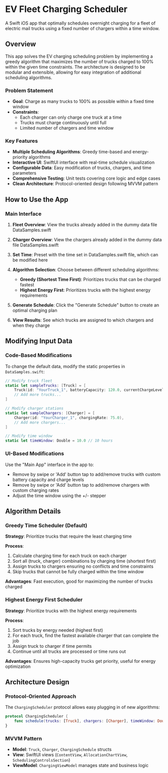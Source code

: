 # EV Fleet Charging Scheduler

A Swift iOS app that optimally schedules overnight charging for a fleet of electric mail trucks using a fixed number of chargers within a time window.

## Overview

This app solves the EV charging scheduling problem by implementing a greedy algorithm that maximizes the number of trucks charged to 100% within the given time constraints. The architecture is designed to be modular and extensible, allowing for easy integration of additional scheduling algorithms.

### Problem Statement

- **Goal**: Charge as many trucks to 100% as possible within a fixed time window
- **Constraints**: 
  - Each charger can only charge one truck at a time
  - Trucks must charge continuously until full
  - Limited number of chargers and time window

### Key Features

- **Multiple Scheduling Algorithms**: Greedy time-based and energy-priority algorithms
- **Interactive UI**: SwiftUI interface with real-time schedule visualization
- **Configurable Data**: Easy modification of trucks, chargers, and time parameters
- **Comprehensive Testing**: Unit tests covering core logic and edge cases
- **Clean Architecture**: Protocol-oriented design following MVVM pattern

## How to Use the App

### Main Interface

1. **Fleet Overview**: View the trucks already added in the dummy data file DataSamples.swift
2. **Charger Overview**: View the chargers already added in the dummy data file DataSamples.swift
2. **Set Time**: Preset with the time set in DataSamples.swift file, which can be modified here
3. **Algorithm Selection**: Choose between different scheduling algorithms:
   - **Greedy (Shortest Time First)**: Prioritizes trucks that can be charged fastest
   - **Highest Energy First**: Prioritizes trucks with the highest energy requirements

4. **Generate Schedule**: Click the "Generate Schedule" button to create an optimal charging plan
5. **View Results**: See which trucks are assigned to which chargers and when they charge

## Modifying Input Data

### Code-Based Modifications

To change the default data, modify the static properties in `DataSamples.swift`:

```swift
// Modify truck fleet
static let sampleTrucks: [Truck] = [
    Truck(id: "YourTruck_1", batteryCapacity: 120.0, currentChargeLevel: 25.0),
    // Add more trucks...
]

// Modify charger stations
static let sampleChargers: [Charger] = [
    Charger(id: "YourCharger_1", chargingRate: 75.0),
    // Add more chargers...
]

// Modify time window
static let timeWindow: Double = 10.0 // 10 hours
```

### UI-Based Modifications

Use the "Main App" interface in the app to:
- Remove by swipe or 'Add' button tap to add/remove trucks with custom battery capacity and charge levels
- Remove by swipe or 'Add' button tap to add/remove chargers with custom charging rates
- Adjust the time window using the +/- stepper

## Algorithm Details

### Greedy Time Scheduler (Default)

**Strategy**: Prioritize trucks that require the least charging time

**Process**:
1. Calculate charging time for each truck on each charger
2. Sort all (truck, charger) combinations by charging time (shortest first)
3. Assign trucks to chargers ensuring no conflicts and time constraints
4. Skip trucks that cannot be fully charged within the time window

**Advantages**: Fast execution, good for maximizing the number of trucks charged

### Highest Energy First Scheduler

**Strategy**: Prioritize trucks with the highest energy requirements

**Process**:
1. Sort trucks by energy needed (highest first)
2. For each truck, find the fastest available charger that can complete the job
3. Assign truck to charger if time permits
4. Continue until all trucks are processed or time runs out

**Advantages**: Ensures high-capacity trucks get priority, useful for energy optimization

## Architecture Design

### Protocol-Oriented Approach

The `ChargingScheduler` protocol allows easy plugging in of new algorithms:

```swift
protocol ChargingScheduler {
    func schedule(trucks: [Truck], chargers: [Charger], timeWindow: Double) -> ChargingSchedule
}
```

### MVVM Pattern

- **Model**: `Truck`, `Charger`, `ChargingSchedule` structs
- **View**: SwiftUI views (`ContentView`, `AllocationChartView`, `SchedulingControlsSection`)
- **ViewModel**: `ChargingViewModel` manages state and business logic
